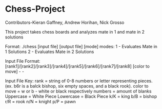 # Chess-Project
Contributors-Kieran Gaffney, Andrew Horihan, Nick Grosso

This project takes chess boards and analyzes mate in 1 and mate in 2 solutions

Format: ./chess [input file] [output file] [mode]
modes: 1 - Evaluates Mate in 1 Solutions
       2 - Evaluates Mate in 2 Solutions
       
Input File Format: [rank1]/[rank2]/[rank3]/[rank4]/[rank5]/[rank6]/[rank7]/[rank8] [color to move] - -

Input File Key:    rank = string of 0-8 numbers or letter representing pieces. (ex. b6r is a balck bishop, six empty spaces, and a black rook).
                   color to move = w or b - white or black respectively
                   numbers = amount of blanks
                   Uppercase = White Piece
                   Lowercase = Black Piece
                   k/K = king
                   b/B = bishop
                   r/R = rook
                   n/N = knight
                   p/P = pawn
